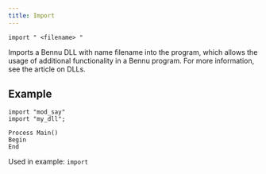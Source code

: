 ```yaml
---
title: Import
---
```


    import " <filename> " 

Imports a Bennu DLL with name filename into the program, which allows the usage of additional functionality in a Bennu program. For more information, see the article on DLLs.

## Example

```
import "mod_say"
import "my_dll";

Process Main()
Begin
End
```

Used in example: `import`
